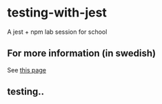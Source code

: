 # testing-with-jest
A jest + npm lab session for school

## For more information (in swedish)
See [this page](https://mau-webb.github.io/resurser/da395a-vt22/6-utvecklingsmetodik/i1/)

## testing..